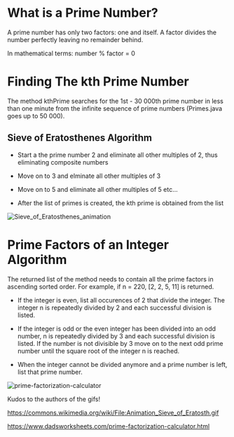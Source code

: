 # What is a Prime Number?
A prime number has only two factors: one and itself. A factor divides the number perfectly leaving no remainder behind. 

In mathematical terms: number % factor = 0 

# Finding The kth Prime Number
The method kthPrime searches for the 1st - 30 000th prime number in less than one minute from the infinite sequence of prime numbers (Primes.java goes up to 50 000).

## Sieve of Eratosthenes Algorithm

- Start a the prime number 2 and eliminate all other multiples of 2, thus eliminating composite numbers

- Move on to 3 and elminate all other multiples of 3

- Move on to 5 and eliminate all other multiples of 5 etc... 

- After the list of primes is created, the kth prime is obtained from the list

![Sieve_of_Eratosthenes_animation](https://user-images.githubusercontent.com/59797227/105047827-d26d9f00-5a38-11eb-8242-3ca2cbfda342.gif)

# Prime Factors of an Integer Algorithm
The returned list of the method needs to contain all the prime factors in ascending sorted order. For example, if n = 220, [2, 2, 5, 11] is returned.

- If the integer is even, list all occurences of 2 that divide the integer. The integer n is repeatedly divided by 2 and each successful division is listed.

- If the integer is odd or the even integer has been divided into an odd number, n is repeatedly divided by 3 and each successful division is listed.
If the number is not divisible by 3 move on to the next odd prime number until the square root of the integer n is reached.

- When the integer cannot be divided anymore and a prime number is left, list that prime number.

![prime-factorization-calculator](https://user-images.githubusercontent.com/59797227/105271225-21b0ee00-5b65-11eb-83e0-d6bf88bb5f00.gif)

Kudos to the authors of the gifs!

https://commons.wikimedia.org/wiki/File:Animation_Sieve_of_Eratosth.gif

https://www.dadsworksheets.com/prime-factorization-calculator.html
